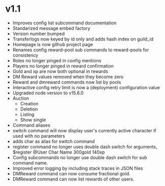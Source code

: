 v1.1
====
- Improves config list subcommand documentation
- Standarized message embed factory
- Version number bumped
- Transferlogs now keyed by id only and adds hash index on guild_id
- Homepage is now github project page
- Renames config reward-pool sub commands to reward-pools for consistency
- Roles no longer pinged in config mentions
- Players no longer pinged in reward confirmation
- Gold and xp are now both optional in rewards
- DM Reward values removed when they become zero
- Reward and dmreward commands now list by pools
- Interactive config retry limit is now a (deployment) configuration value
- Upgraded node version to v15.6.0
- Auction
    - Creation
    - Deletion
    - Listing
    - Show single
- Command aliases
- switch command will now display user's currently active character if used with no parameters
- adds char as alias for switch command
- register command no longer uses double dash switch for arguments, $register @User Char Name 300gold 140xp
- Config subcommands no longer use double dash switch for sub command name.
- Improved error logging by including stack traces in JSON files
- DMReward command can now consume fractional gold.
- DMReward command can now list rewards of other users.